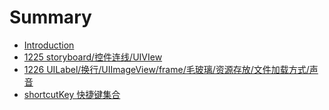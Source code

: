 # Summary

* [Introduction](README.md)
* [1225 storyboard/控件连线/UIVIew ](1225.md)
* [1226 UILabel/换行/UIImageView/frame/毛玻璃/资源存放/文件加载方式/声音](1226.md)
* [shortcutKey 快捷键集合](shortcutkey.md)

